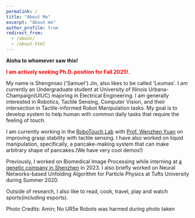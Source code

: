 ```yaml
---
permalink: /
title: "About Me"
excerpt: "About me"
author_profile: true
redirect_from: 
  - /about/
  - /about.html
---
```

**Aloha to whomever saw this!**

<span style="color:red">**I am actively seeking Ph.D. position for Fall 2025!**</span>.

My name is Shengmiao ('Samuel') Jin, also likes to be called 'Leumas'. 
I am currently an Undergraduate student at University of Illinois Urbana-Champaign(UIUC) majoring in Electrical Engineering. I am generally interested in Robotics, Tactile Sensing, Computer Vision, and their intersection in Tactile-informed Robot Manipulation tasks. My goal is to develop system to help human with common daily tasks that require the feeling of touch.

I am currently working in the [RoboTouch Lab](https://robotouchlab.web.illinois.edu/) with [Prof. Wenzhen Yuan](https://cs.illinois.edu/about/people/all-faculty/yuanwz) on improving grasp stability with tactile sensing. I have also worked on liquid manipulation, specifically, a pancake-making system that can make arbitrary shape of pancakes.(We have very cool demos!)

Previously, I worked on Biomedical Image Processing while interning at [a genetic company in Shenzhen](https://en.genomics.cn/) in 2023. I also briefly worked on Neural Networks-based Unfolding Algorithm for Particle Physics at Tufts University during Summer 2020.

Outside of research, I also like to read, cook, travel, play and watch sports(including esports).

Photo Credits: Amin; No UR5e Robots was harmed during photo taken

